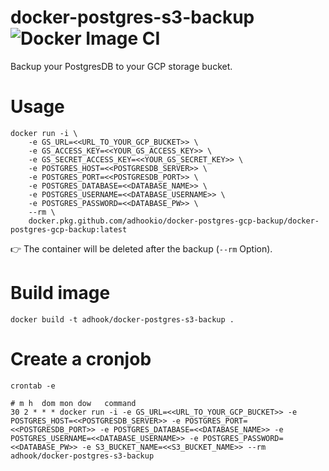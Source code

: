 docker-postgres-s3-backup ![Docker Image CI](https://github.com/adhookio/docker-postgres-gcp-backup/workflows/Docker%20Image%20CI/badge.svg?branch=master)
============

Backup your PostgresDB to your GCP storage bucket.

# Usage

    docker run -i \
        -e GS_URL=<<URL_TO_YOUR_GCP_BUCKET>> \
        -e GS_ACCESS_KEY=<<YOUR_GS_ACCESS_KEY>> \
        -e GS_SECRET_ACCESS_KEY=<<YOUR_GS_SECRET_KEY>> \
        -e POSTGRES_HOST=<<POSTGRESDB_SERVER>> \
        -e POSTGRES_PORT=<<POSTGRESDB_PORT>> \
        -e POSTGRES_DATABASE=<<DATABASE_NAME>> \
        -e POSTGRES_USERNAME=<<DATABASE_USERNAME>> \
        -e POSTGRES_PASSWORD=<<DATABASE_PW>> \ 
        --rm \
        docker.pkg.github.com/adhookio/docker-postgres-gcp-backup/docker-postgres-gcp-backup:latest

👉 The container will be deleted after the backup (`--rm` Option).

# Build image

    docker build -t adhook/docker-postgres-s3-backup .

# Create a cronjob

    crontab -e 

    # m h  dom mon dow   command
    30 2 * * * docker run -i -e GS_URL=<<URL_TO_YOUR_GCP_BUCKET>> -e POSTGRES_HOST=<<POSTGRESDB_SERVER>> -e POSTGRES_PORT=<<POSTGRESDB_PORT>> -e POSTGRES_DATABASE=<<DATABASE_NAME>> -e POSTGRES_USERNAME=<<DATABASE_USERNAME>> -e POSTGRES_PASSWORD=<<DATABASE_PW>> -e S3_BUCKET_NAME=<<S3_BUCKET_NAME>> --rm adhook/docker-postgres-s3-backup

    
